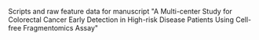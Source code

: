 Scripts and raw feature data for manuscript "A Multi-center Study for Colorectal Cancer Early Detection in High-risk Disease Patients Using Cell-free Fragmentomics Assay"
